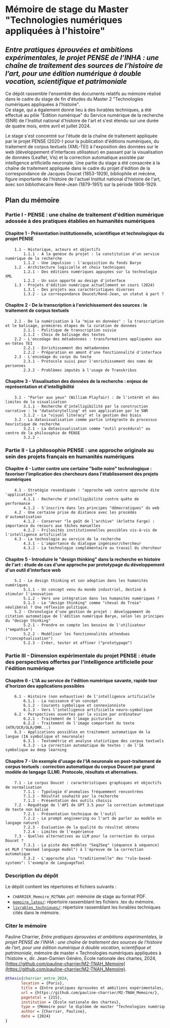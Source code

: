 # Mémoire de stage du Master "Technologies numériques appliquées à l'histoire"

## *Entre pratiques éprouvées et ambitions expérimentales, le projet PENSE de l’INHA : une chaîne de traitement des sources de l’histoire de l’art, pour une édition numérique à double vocation, scientifique et patrimoniale*

Ce dépôt rassemble l'ensemble des documents relatifs au mémoire réalisé dans le cadre du stage de fin d'études du Master 2 "Technologies numériques appliquées à l'histoire".    
Ce stage, qui a également donné lieu à des livrables techniques, a été effectué au pôle "Edition numérique" du Service numérique de la recherche (SNR) de l'Institut national d'histoire de l'art et s'est étendu sur une durée de quatre mois, entre avril et juillet 2024.  

Le stage s'est concentré sur l'étude de la chaîne de traitement appliquée par le projet PENSE (2020-) pour la publication d'éditions numériques, du traitement de corpus textuels (XML-TEI) à l'exposition des données sur le web (développement d'interfaces utilisateur) en passant par la visualisation de données (Leaflet, Vis) et la correction automatique assistée par intelligence artificielle neuronale.
Une partie du stage a été consacrée à la chaîne de traitement appliquée dans le cadre du projet d'édition de la correspondance de Jacques Doucet (1853-1929), bibliophile et mécène, figure importante de l'histoire de l'actuel Institut national d'histoire de l'art, avec son bibliothécaire René-Jean (1879-1951) sur la période 1908-1929. 

## Plan du mémoire
###  Partie I - PENSE : une chaîne de traitement d'édition numérique adossée à des pratiques établies en humanités numériques
#### Chapitre 1 - Présentation institutionnelle, scientifique et technologique du projet PENSE  
```text
    1.1 - Historique, acteurs et objectifs  
        1.1.1 - A la genèse du projet : la constitution d'un service numérique de la recherche  
        1.1.2 - Une impulsion : l'acquisition du fonds Barye
    1.2 - Architecture logicielle et choix techniques  
        1.2.1 - Des éditions numériques appuyées sur la technologie XML  
        1.2.2 - Un soin apporté au design d'interface  
    1.3 - Projets d'édition numérique actuellement en cours (2024)  
        1.3.1 - Des projets aux caractéristiques diverses  
        1.3.2 - La correspondance Doucet/René-Jean, un statut à part ?
```
#### Chapitre 2 - De la transcription à l'enrichissement des sources : le traitement de corpus textuels
```text
    2.1 - De la numérisation à la "mise en données" : la transcription et le balisage, premières étapes de la curation de données  
        2.1.1 - Politique de transcription suivie  
        2.1.2 - Choix de balisage des textes
    2.2 - L'encodage des métadonnées : transformations appliquées aux en-têtes TEI  
        2.2.1 - Enrichissement des métadonnées  
        2.2.2 - Préparation en amont d'une fonctionnalité d'interface  
    2.3 - L'encodage du corps du texte  
        2.3.1 - Protocole suivi pour l'enrichissement des noms de personnes  
        2.3.2 - Problèmes imputés à l'usage de Transkribus
```

#### Chapitre 3 - Visualisation des données de la recherche : enjeux de représentation et d'intelligibilité
```text
    3.1 - "Parler aux yeux" (William Playfair) : de l'intérêt et des limites de la visualisation  
        3.1.1 - Recherche d'intelligibilité par la construction narrative : le "datastorytelling" et son application par le SNR  
        3.1.2 - La "visual literacy" et la gestion des biais  
    3.2 - La datavisualisation comme partie intégrante du processus heuristique de recherche  
        3.2.1 - La datavisualisation comme "outil procédural" au centre de la philosophie de PENSE  
        3.2.2 -  
```
### Partie II - La philosophie PENSE : une approche originale au sein des projets français en humanités numériques

#### Chapitre 4 - Lutter contre une certaine "boîte noire" technologique : favoriser l'implication des chercheurs dans l'établissement des projets numériques  
```text
    4.1 - Stratégie revendiquée : "approche web contre approche dite 'applicative'"  
        4.1.1 - Recherche d'intelligibilité contre quête de performance  
        4.1.2 - S'inscrire dans les principes "démocratiques" du web  
    4.2 - Une certaine prise de distance avec les procédés d'automatisation  
        4.1.2 - Conserver "le goût de l'archive" (Arlette Farge) : importance du recours aux tâches manuelles  
        4.2.2 - Frilosités institutionnelles possibles vis-à-vis de l'intelligence artificielle  
    4.3 - La technologie au service de la recherche  
        4.3.1 - L'importance du dialogue ingénieur/chercheur  
        4.3.2 - La technologie complémentaire au travail du chercheur 
```

#### Chapitre 5 - Introduire le "design thinking" dans la recherche en histoire de l'art : étude de cas d'une approche par prototypage du développement d'un outil d'interface web
```text
    5.1 - Le design thinking et son adoption dans les humanités numériques  
        5.1.1 - Un concept venu du monde industriel, destiné à stimuler l'innovation  
        5.1.2 - Vers une intégration dans les humanités numériques ?  
        5.1.3 - Le "design thinking" comme "cheval de Troie" néolibéral ? Une réflexion politique.  
    5.2 - Chronologie d'une gestion de projet : développement de citation automatique de l'édition numérique Barye, selon les principes du "design thinking"  
        5.2.1 - Prendre en compte les besoins de l'utilisateur ("empathie")  
        5.2.2 - Modéliser les fonctionnalités attendues ("conceptualisation")  
        5.2.3 - Créer, tester et affiner ("prototypage")  
```
### Partie III - Dimension expérimentale du projet PENSE : étude des perspectives offertes par l'intelligence artificielle pour l'édition numérique

#### Chapitre 6 - L'IA au service de l'édition numérique savante, rapide tour d'horizon des applications possibles  
```text
    6.1 - Histoire (non exhaustive) de l'intelligence artificielle  
        6.1.1 - La naissance d'un concept  
        6.1.2 - Courants symbolique et connexionniste  
        6.1.3 - Vers l'intelligence artificielle neuro-symbolique  
    6.2 - Perspectives ouvertes par la vision par ordinateur  
        6.2.1 - Traitement de l'image picturale  
        6.2.2 - Traitement de l'image comportant du texte (HTR/OCR/OLR/OMR...)  
    6.3 - Applications possibles en traitement automatique de la langue (IA symbolique et neuronale)  
        6.3.1 - Textométrie et analyse statistique des corpus textuels  
        6.3.2 - La correction automatique de textes : de l'IA symbolique au deep learning  
```

#### Chapitre 7 - Un exemple d'usage de l'IA neuronale en post-traitement de corpus textuels : correction automatique du corpus Doucet par grand modèle de langage (LLM). Protocole, résultats et alternatives.
```text
    7.1 - Le corpus Doucet : caractéristiques graphiques et objectifs de normalisation  
        7.1.1 - Typologie d'anomalies fréquemment rencontrées  
        7.1.2 - Résultat souhaité par la recherche  
        7.1.3 - Présentation des outils choisis  
    7.2 - Requêtage de l'API de GPT 3.5 pour la correction automatique de texte non balisé  
        7.2.1 - Présentation technique de l'outil  
        7.2.2 - Le prompt engineering ou l'art de parler au modèle en langage naturel  
        7.2.3 - Evaluation de la qualité du résultat obtenu  
        7.2.4 - Limites de l'expérience  
    7.3 - Quelles alternatives au LLM pour la correction du corpus Doucet ?  
        7.3.1 - La piste des modèles "Seq2Seq" (séquence à séquence) et MLM ("masked language model") à l'épreuve de la correction automatique  
        7.3.2 - L'approche plus "traditionnelle" des "rule-based-systems": l'exemple de LanguageTool
```

### Description du dépôt 

Le dépôt contient les répertoires et fichiers suivants :  
- `CHARRIER_Memoire_M2TNAH.pdf`: mémoire de stage au format PDF.
- [`memoire_latex/`](https://github.com/pauline-charrier/M2-TNAH_Memoire/tree/main/memoire_latex): répertoire rassemblant les fichiers .tex du mémoire.
- [`livrables_techniques/`](https://github.com/pauline-charrier/M2-TNAH_Memoire/tree/main/livrables_techniques): répertoire rassemblant les livrables techniques cités dans le mémoire.

### Citer le mémoire

Pauline Charrier, *Entre pratiques éprouvées et ambitions expérimentales, le projet PENSE de l’INHA : une chaîne de traitement des sources de l’histoire de l’art, pour une édition numérique à double vocation, scientifique et patrimoniale*, mémoire de master « Technologies numériques appliquées à l’histoire », dir. Jean-Damien Généro, École nationale des chartes, 2024, [https://github.com/pauline-charrier/M2-TNAH_Memoire](https://github.com/pauline-charrier/M2-TNAH_Memoire).  

 ```bibtex
 @thesis{charrier_entre_2024,
        location = {Paris},
        title = {Entre pratiques éprouvées et ambitions expérimentales, le projet PENSE de l’INHA : une chaîne de traitement des sources de l’histoire de l’art, pour une édition numérique à double vocation, scientifique et patrimoniale},
        url = {https://github.com/pauline-charrier/M2-TNAH_Memoire/},
        pagetotal = {215},
        institution = {École nationale des chartes},
        type = {Mémoire pour le diplôme de master "Technologies numériques appliquées à l'histoire"},
        author = {Charrier, Pauline},        
        date = {2024}
}
